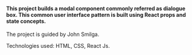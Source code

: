 #### This project builds a modal component commonly referred as dialogue box. This common user interface pattern is built using React props and state concepts.

The project is guided by John Smilga.

Technologies used: HTML, CSS, React Js.
